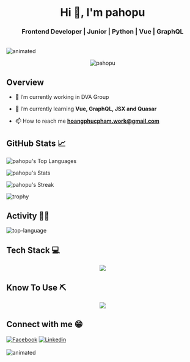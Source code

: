 <h1 align="center">Hi 👋, I'm pahopu</h1>
<h3 align="center">Frontend Developer | Junior | Python | Vue | GraphQL</h3>

<br align="center">
  <img src="https://user-images.githubusercontent.com/74038190/225813708-98b745f2-7d22-48cf-9150-083f1b00d6c9.gif" alt="animated" />
</br>



<p align="center"> <img src="https://komarev.com/ghpvc/?username=pahopu&label=Profile%20views&color=blue&style=plastic" alt="pahopu" /> </p>

## Overview

- 🔭 I’m currently working in DVA Group

- 🌱 I’m currently learning **Vue, GraphQL, JSX and Quasar**

- 📫 How to reach me **hoangphucpham.work@gmail.com**

## GitHub Stats 📈
![pahopu's Top Languages](https://github-readme-stats.vercel.app/api/top-langs/?username=pahopu&theme=tokyonight&show_icons=true&hide_border=false&align=left&layout=compact)

![pahopu's Stats](https://github-readme-stats.vercel.app/api?username=pahopu&theme=tokyonight&show_icons=true&hide_border=false&count_private=true&rank_icon=percentile&align=left)

![pahopu's Streak](https://github-readme-streak-stats.herokuapp.com/?user=pahopu&theme=tokyonight&hide_border=false&align=left)

![trophy](https://github-profile-trophy.vercel.app/?username=pahopu&theme=algolia&rank=-C,-B&margin-w=3&no-frame=true&align=center)

## Activity 👩‍💻

![top-language](https://github-readme-stats.vercel.app/api/top-langs?username=pahopu&count_private=true&show_icons=true&locale=en&layout=pie&theme=tokyonight&hide_border=true)

## Tech Stack 💻

<p align="center">
  <a href="https://skillicons.dev">
    <img src="https://skillicons.dev/icons?i=html,css,javascript,vue,pinia,tailwind,graphql" />
  </a>
</p>

## Know To Use ⛏️

<p align="center">
  <a href="https://skillicons.dev">
    <img src="https://skillicons.dev/icons?i=c,python,git,nodejs,npm,windows,notion,github,visualstudio,vscode,stackoverflow,codepen" />
  </a>
</p>

## Connect with me 😁

<div>
<a href="https://www.facebook.com/ppahopu/" target="blank"><img align="center" src="https://img.shields.io/badge/Facebook-1877F2?style=for-the-badge&logo=facebook&logoColor=white" alt="Facebook"/></a>
<a href="https://www.linkedin.com/in/pahopu/" target="blank"><img align="center" src="https://img.shields.io/badge/LinkedIn-0077B5?style=for-the-badge&logo=linkedin&logoColor=white" alt="Linkedin"/></a>
</div>


<br align="center">
  <img src="https://github.com/Anmol-Baranwal/Cool-GIFs-For-GitHub/assets/74038190/0c7eb6ed-663b-4ce4-bfbd-18239a38ba1b" alt="animated" />
</br>
